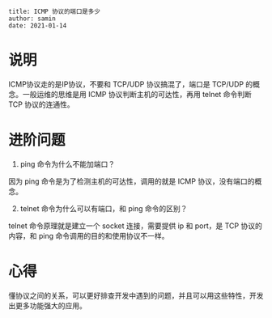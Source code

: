 ```properties
title: ICMP 协议的端口是多少
author: samin
date: 2021-01-14
```

# 说明

ICMP协议走的是IP协议，不要和 TCP/UDP 协议搞混了，端口是 TCP/UDP 的概念。一般运维的思维是用 ICMP 协议判断主机的可达性，再用 telnet 命令判断 TCP 协议的连通性。

# 进阶问题

1. ping 命令为什么不能加端口？

因为 ping 命令是为了检测主机的可达性，调用的就是 ICMP 协议，没有端口的概念。

2. telnet 命令为什么可以有端口，和 ping 命令的区别？

telnet 命令原理就是建立一个 socket 连接，需要提供 ip 和 port，是 TCP 协议的内容，和 ping 命令调用的目的和使用协议不一样。


# 心得

懂协议之间的关系，可以更好排查开发中遇到的问题，并且可以用这些特性，开发出更多功能强大的应用。
